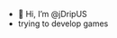 - 👋 Hi, I’m @jDripUS
- trying to develop games 
<!---
jDripUS/jDripUS is a ✨ special ✨ repository because its `README.md` (this file) appears on your GitHub profile.
You can click the Preview link to take a look at your changes.
--->

